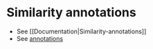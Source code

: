 # Similarity annotations

* See [[Documentation|Similarity-annotations]]
* See [annotations](https://raw.githubusercontent.com/BgeeDB/anatomical-similarity-annotations/master/release/similarity.tsv)
